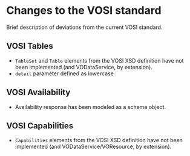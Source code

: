 # Changes to the VOSI standard

Brief description of deviations from the current VOSI standard.

## VOSI Tables

- `TableSet` and `Table` elements from the VOSI XSD definition have not been implemented (and VODataService, by extension).
- `detail` parameter defined as lowercase

## VOSI Availability

- Availability response has been modeled as a schema object.

## VOSI Capabilities

- `Capabilities` elements from the VOSI XSD definition have not been implemented (and VODataService/VOResource, by extension).